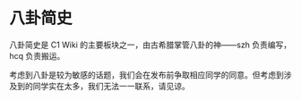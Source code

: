 # 八卦简史

八卦简史是 C1 Wiki 的主要板块之一，由古希腊掌管八卦的神——szh 负责编写，hcq 负责搬运。

考虑到八卦是较为敏感的话题，我们会在发布前争取相应同学的同意。但考虑到涉及到的同学实在太多，我们无法一一联系，请见谅。